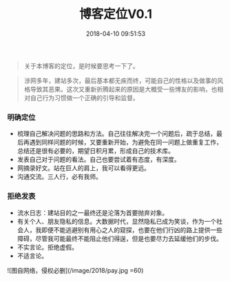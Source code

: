 ﻿---
title: 博客定位V0.1
urlname: blog-orientations
tags:
  - blog
  - orientations
  - 博客定位
categories:
  - daybreak
date: 2018-04-10 09:51:53
---
> 关于本博客的定位，是时候要思考一下了。

<!-- more -->

> 涉网多年，建站多次，最后基本都无疾而终，可能自己的性格以及做事的风格导致其恶果。这次又重新折腾起来的原因是大概受一些博友的影响，也相对自己行为习惯做一个正确的引导和监督。

### 明确定位
- 梳理自己解决问题的思路和方法。自己往往解决完一个问题后，疏于总结，最后再遇到同样问题的时候，又要重新开始，为避免在同一问题上做重复工作，总结还是很有必要的，期望日积月累，形成自己的技术库。
- 发表自己对于问题的看法。自己也要尝试着有态度，有深度。
- 网摘录好文。站在巨人的肩上，我可以看得更远。
- 沟通交流。三人行，必有我师。

### 拒绝发表
- 流水日志：建站目的之一最终还是沦落为首要抛弃对象。
- 有关个人、朋友隐私的信息。大数据时代，显然隐私已成为笑谈，作为一个社会人，我即便不能逃避别有用心之人的窥探，也要在他们行凶的路上提供一些障碍，尽管我可能最终不能阻止他们得逞，但是也要尽力去延缓他们的步伐。
- 不实言论。拒绝虚假。
- 不适言论。

![图自网络，侵权必删](/image/2018/pay.jpg =60)
